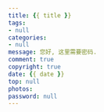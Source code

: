 ```yaml
---
title: {{ title }}
tags: 
- null
categories: 
- null
message: 您好, 这里需要密码.
comment: true
copyright: true
date: {{ date }}
top: null
photos: 
password: null
---
```

